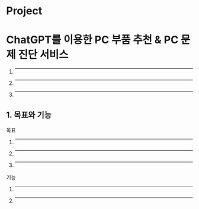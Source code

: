 # Project
# ChatGPT를 이용한 PC 부품 추천 & PC 문제 진단 서비스
  1. ---
  2. ---
  3. ---
## 1. 목표와 기능
  목표

  1. ---
  2. ---
  3. ---

  기능

  1. ---
  2. ---
